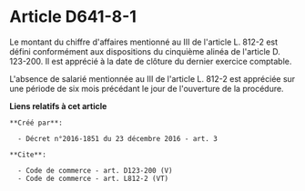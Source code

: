 # Article D641-8-1

Le montant du chiffre d'affaires mentionné au III de l'article L. 812-2 est défini conformément aux dispositions du cinquième
alinéa de l'article D. 123-200. Il est apprécié à la date de clôture du dernier exercice comptable. 

L'absence de salarié mentionnée au III de l'article L. 812-2 est appréciée sur une période de six mois précédant le jour de
l'ouverture de la procédure.

**Liens relatifs à cet article**

	**Créé par**:

	  - Décret n°2016-1851 du 23 décembre 2016 - art. 3

	**Cite**:

	  - Code de commerce - art. D123-200 (V)
	  - Code de commerce - art. L812-2 (VT)
